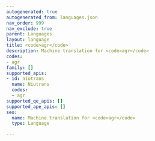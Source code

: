 ```yaml
---
autogenerated: true
autogenerated_from: languages.json
nav_order: 999
nav_exclude: true
parent: Languages
layout: language
title: <code>agr</code>
description: Machine translation for <code>agr</code>
codes:
- agr
family: []
supported_apis:
- id: niutrans
  name: Niutrans
  codes:
  - agr
supported_qe_apis: []
supported_ape_apis: []
seo:
  name: Machine translation for <code>agr</code>
  type: Language

---
```


